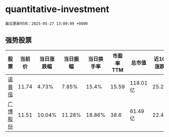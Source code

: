 # quantitative-investment

`最后更新时间：2025-05-27 13:09:09 +0800`

## 强势股票

|股票|当前价|当日涨跌幅|当日振幅|当日换手率|市盈率TTM|总市值|近10日涨跌幅|
|----|----|----|----|----|----|----|----|
|[诺普信](https://xueqiu.com/S/SZ002215)|11.74|4.73%|7.85%|15.4%|15.59|118.01亿|25.29%|
|[广博股份](https://xueqiu.com/S/SZ002103)|11.51|10.04%|11.28%|18.86%|38.6|61.49亿|22.45%|
